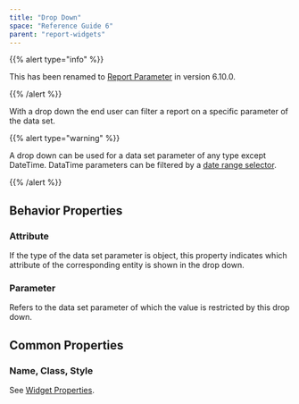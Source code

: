 ```yaml
---
title: "Drop Down"
space: "Reference Guide 6"
parent: "report-widgets"
---
```


{{% alert type="info" %}}

This has been renamed to [Report Parameter](report-parameter) in version 6.10.0.

{{% /alert %}}

With a drop down the end user can filter a report on a specific parameter of the data set.

{{% alert type="warning" %}}

A drop down can be used for a data set parameter of any type except DateTime. DataTime parameters can be filtered by a [date range selector](date-range-selector).

{{% /alert %}}

## Behavior Properties

### Attribute

If the type of the data set parameter is object, this property indicates which attribute of the corresponding entity is shown in the drop down.

### Parameter

Refers to the data set parameter of which the value is restricted by this drop down.

## Common Properties

### Name, Class, Style

See [Widget Properties](common-widget-properties).
